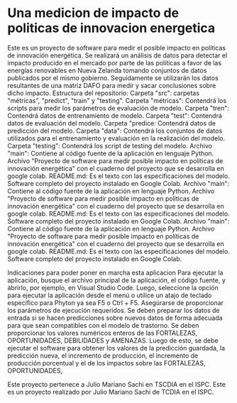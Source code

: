 # Una medicion de impacto de politicas de innovacion energetica
Este es un proyecto de software para medir el posible impacto en políticas de innovación energética. Se realizará un análisis de datos para detectar el impacto producido en el mercado por parte de las políticas a favor de las energías renovables en Nueva Zelanda tomando conjuntos de datos publicados por el mismo gobierno. Seguidamente se utilizarán los datos resultantes de una matriz DAFO para medir y sacar conclusiones sobre dicho impacto. Estructura del repositorio: Carpeta "src": carpetas "métricas", "predict", "train" y "testing". Carpeta "métricas": Contendrá los scripts para medir los parámetros de evaluación de modelo. Carpeta "tren": Contendrá datos de entrenamiento de modelo. Carpeta "test": Contendrá datos de evaluación del modelo. Carpeta "predice: Contendrá datos de predicción del modelo. Carpeta "data": Contendrá los conjuntos de datos utilizados para el entrenamiento y evaluación en la realización del modelo. Carpeta "testing": Contendrá los script de testing del modelo. Archivo "main": Contiene al código fuente de la aplicación en lenguaje Python. Archivo "Proyecto de software para medir posible impacto en políticas de innovación energética" con el cuaderno del proyecto que se desarrolla en google colab. README.md: Es el texto con las especificaciones del modelo. Software completo del proyecto instalado en Google Colab. Archivo "main": Contiene al código fuente de la aplicación en lenguaje Python. Archivo "Proyecto de software para medir posible impacto en políticas de innovación energética" con el cuaderno del proyecto que se desarrolla en google colab. README.md: Es el texto con las especificaciones del modelo. Software completo del proyecto instalado en Google Colab. Archivo "main": Contiene al código fuente de la aplicación en lenguaje Python. Archivo "Proyecto de software para medir posible impacto en políticas de innovación energética" con el cuaderno del proyecto que se desarrolla en google colab. README.md: Es el texto con las especificaciones del modelo. Software completo del proyecto instalado en Google Colab.

Indicaciones para poder poner en marcha esta aplicacion
Para ejecutar la aplicación, busque el archivo principal de la aplicación, el código fuente, y ábrirlo, por ejemplo, en Visual Studio Code. Luego, seleccione la opción para ejecutar la aplicación desde el menú o utilice un atajo de teclado específico para Phyton ya sea F5 o Ctrl + F5. Asegúrarse de proporcionar los parámetros de ejecución requeridos. Se deben preparar los datos de entrada si se hacen predicciones sobre nuevos datos de forma adecuada para que sean compatibles con el modelo de trastorno. Se deben proporcionar los valores numéricos enteros de las FORTALEZAS, OPORTUNIDADES, DEBILIDADES y AMENAZAS. Luego de esto, se debe ejecutar el software para obtener los valores de la predicción guardada, la predicción nueva, el incremento de producción, el incremento de producción porcentual y el de los impactos sobre las FORTALEZAS, OPORTUNIDADES,

Este proyecto pertenece a Julio Mariano Sachi en TSCDIA en el ISPC. Este es un proyecto realizado por Julio Mariano Sachi de TCDIA en el ISPC.
